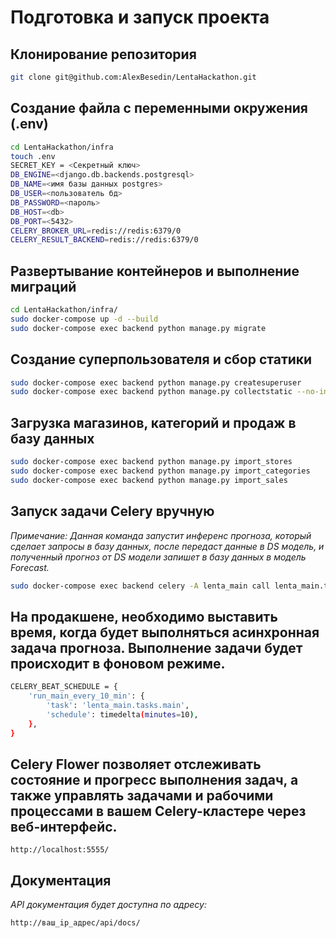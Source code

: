 # Подготовка и запуск проекта

## Клонирование репозитория
```bash
git clone git@github.com:AlexBesedin/LentaHackathon.git
```


## Создание файла с переменными окружения (.env)
```bash
cd LentaHackathon/infra
touch .env
SECRET_KEY = <Секретный ключ>
DB_ENGINE=<django.db.backends.postgresql>
DB_NAME=<имя базы данных postgres>
DB_USER=<пользователь бд>
DB_PASSWORD=<пароль>
DB_HOST=<db>
DB_PORT=<5432>
CELERY_BROKER_URL=redis://redis:6379/0
CELERY_RESULT_BACKEND=redis://redis:6379/0
```

## Развертывание контейнеров и выполнение миграций

```bash
cd LentaHackathon/infra/
sudo docker-compose up -d --build
sudo docker-compose exec backend python manage.py migrate
```


## Создание суперпользователя и сбор статики

```bash
sudo docker-compose exec backend python manage.py createsuperuser
sudo docker-compose exec backend python manage.py collectstatic --no-input
```

## Загрузка магазинов, категорий и продаж в базу данных

```bash
sudo docker-compose exec backend python manage.py import_stores
sudo docker-compose exec backend python manage.py import_categories
sudo docker-compose exec backend python manage.py import_sales
```


## Запуск задачи Celery вручную

*Примечание: Данная команда запустит инференс прогноза, который сделает запросы в базу данных, после передаст данные в DS модель, и полученный прогноз от DS модели запишет в базу данных в модель Forecast.*
```bash
sudo docker-compose exec backend celery -A lenta_main call lenta_main.tasks.main
```

## На продакшене, необходимо выставить время, когда будет выполняться асинхронная задача прогноза. Выполнение задачи будет происходит в фоновом режиме.

```bash
CELERY_BEAT_SCHEDULE = {
    'run_main_every_10_min': {
        'task': 'lenta_main.tasks.main',
        'schedule': timedelta(minutes=10),
    },
}

```

## Celery Flower позволяет отслеживать состояние и прогресс выполнения задач, а также управлять задачами и рабочими процессами в вашем Celery-кластере через веб-интерфейс.

```
http://localhost:5555/
```


## Документация

*API документация будет доступна по адресу:*

```
http://ваш_ip_адрес/api/docs/
```
